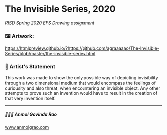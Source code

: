 # The Invisible Series, 2020

*RISD Spring 2020 EFS Drawing assignment*

### 🖼 Artwork:
https://htmlpreview.github.io/?https://github.com/agraaaaao/The-Invisible-Series/blob/master/the-invisible-series.html

### 📄 Artist's Statement
This work was made to show the only possible way of depicting invisibility through a two dimensional medium that would encompass the feelings of curiousity and also threat, when encountering an invisible object. Any other attempts to prove such an invention would have to result in the creation of that very invention itself.

----

##### 👨🏾‍💻 Anmol Govinda Rao
www.anmolgrao.com

